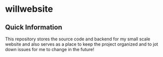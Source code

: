 # willwebsite

## Quick Information
This repository stores the source code and backend for my small scale website and also serves as a place to keep the project organized and to jot down issues for me to change in the future!

